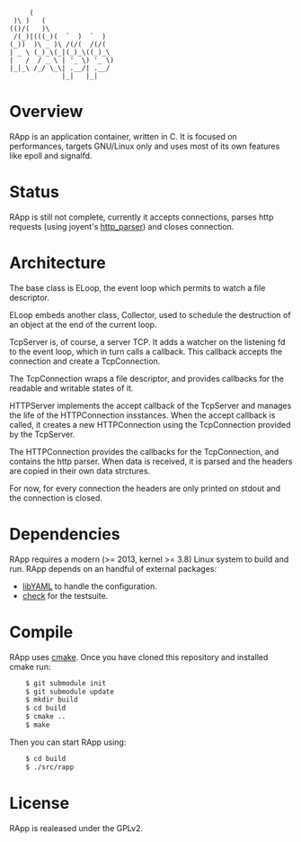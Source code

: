 
         (
     )\ )   (
    (()/(   )\
     /(_)|(((_)(  `  )  `  )
    (_))  )\ _ )\ /(/(  /(/(
    | _ \ (_)_\(_|(_)_\((_)_\
    |   /  / _ \ | '_ \) '_ \)
    |_|_\ /_/ \_\| .__/| .__/
                 |_|   |_|


Overview
========
RApp is an application container, written in C.
It is focused on performances, targets GNU/Linux only and uses most of its own
features like epoll and signalfd.


Status
======
RApp is still not complete, currently it accepts connections, parses http
requests (using joyent's [http_parser](https://github.com/joyent/http-parser))
and closes connection.


Architecture
============
The base class is ELoop, the event loop which permits to watch a file
descriptor.

ELoop embeds another class, Collector, used to schedule the destruction of an
object at the end of the current loop.

TcpServer is, of course, a server TCP. It adds a watcher on the listening fd to
the event loop, which in turn calls a callback.
This callback accepts the connection and create a TcpConnection.

The TcpConnection wraps a file descriptor, and provides callbacks for the
readable and writable states of it.

HTTPServer implements the accept callback of the TcpServer and manages the life
of the HTTPConnection insstances.
When the accept callback is called, it creates a new HTTPConnection using the
TcpConnection provided by the TcpServer.

The HTTPConnection provides the callbacks for the TcpConnection, and contains
the http parser.
When data is received, it is parsed and the headers are copied in their own data
strctures.

For now, for every connection the headers are only printed on stdout and the
connection is closed.


Dependencies
============
RApp requires a modern (>= 2013, kernel >= 3.8) Linux system to build and run.
RApp depends on an handful of external packages:

* [libYAML](http://pyyaml.org/wiki/LibYAML) to handle the configuration.
* [check](http://check.sf.net) for the testsuite.


Compile
=======
RApp uses [cmake](http://www.cmake.org/). Once you have cloned this repository
and installed cmake run:
```bash
    $ git submodule init
    $ git submodule update
    $ mkdir build
    $ cd build
    $ cmake ..
    $ make
```
Then you can start RApp using:
```bash
    $ cd build
    $ ./src/rapp
```

License
=======
RApp is realeased under the GPLv2.
